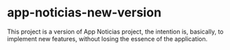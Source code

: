 # app-noticias-new-version
This project is a version of App Noticias project, the intention is, basically, to implement new features, without losing the essence of the application.


